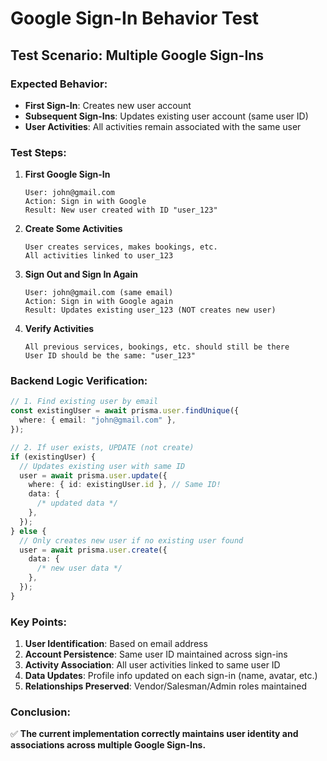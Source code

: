 # Google Sign-In Behavior Test

## Test Scenario: Multiple Google Sign-Ins

### Expected Behavior:

- **First Sign-In**: Creates new user account
- **Subsequent Sign-Ins**: Updates existing user account (same user ID)
- **User Activities**: All activities remain associated with the same user

### Test Steps:

1. **First Google Sign-In**

   ```
   User: john@gmail.com
   Action: Sign in with Google
   Result: New user created with ID "user_123"
   ```

2. **Create Some Activities**

   ```
   User creates services, makes bookings, etc.
   All activities linked to user_123
   ```

3. **Sign Out and Sign In Again**

   ```
   User: john@gmail.com (same email)
   Action: Sign in with Google again
   Result: Updates existing user_123 (NOT creates new user)
   ```

4. **Verify Activities**
   ```
   All previous services, bookings, etc. should still be there
   User ID should be the same: "user_123"
   ```

### Backend Logic Verification:

```typescript
// 1. Find existing user by email
const existingUser = await prisma.user.findUnique({
  where: { email: "john@gmail.com" },
});

// 2. If user exists, UPDATE (not create)
if (existingUser) {
  // Updates existing user with same ID
  user = await prisma.user.update({
    where: { id: existingUser.id }, // Same ID!
    data: {
      /* updated data */
    },
  });
} else {
  // Only creates new user if no existing user found
  user = await prisma.user.create({
    data: {
      /* new user data */
    },
  });
}
```

### Key Points:

1. **User Identification**: Based on email address
2. **Account Persistence**: Same user ID maintained across sign-ins
3. **Activity Association**: All user activities linked to same user ID
4. **Data Updates**: Profile info updated on each sign-in (name, avatar, etc.)
5. **Relationships Preserved**: Vendor/Salesman/Admin roles maintained

### Conclusion:

✅ **The current implementation correctly maintains user identity and associations across multiple Google Sign-Ins.**
